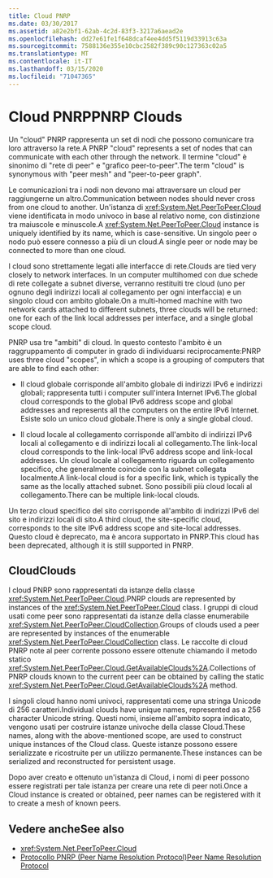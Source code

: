 ```yaml
---
title: Cloud PNRP
ms.date: 03/30/2017
ms.assetid: a82e2bf1-62ab-4c2d-83f3-3217a6aead2e
ms.openlocfilehash: dd27e61fe1f648dcaf4ee4dd5f5119d33913c63a
ms.sourcegitcommit: 7588136e355e10cbc2582f389c90c127363c02a5
ms.translationtype: MT
ms.contentlocale: it-IT
ms.lasthandoff: 03/15/2020
ms.locfileid: "71047365"
---
```

# <a name="pnrp-clouds"></a><span data-ttu-id="9f51d-102">Cloud PNRP</span><span class="sxs-lookup"><span data-stu-id="9f51d-102">PNRP Clouds</span></span>
<span data-ttu-id="9f51d-103">Un "cloud" PNRP rappresenta un set di nodi che possono comunicare tra loro attraverso la rete.</span><span class="sxs-lookup"><span data-stu-id="9f51d-103">A PNRP "cloud" represents a set of nodes that can communicate with each other through the network.</span></span> <span data-ttu-id="9f51d-104">Il termine "cloud" è sinonimo di "rete di peer" e "grafico peer-to-peer".</span><span class="sxs-lookup"><span data-stu-id="9f51d-104">The term "cloud" is synonymous with "peer mesh" and "peer-to-peer graph".</span></span>  
  
 <span data-ttu-id="9f51d-105">Le comunicazioni tra i nodi non devono mai attraversare un cloud per raggiungerne un altro.</span><span class="sxs-lookup"><span data-stu-id="9f51d-105">Communication between nodes should never cross from one cloud to another.</span></span> <span data-ttu-id="9f51d-106">Un'istanza di <xref:System.Net.PeerToPeer.Cloud> viene identificata in modo univoco in base al relativo nome, con distinzione tra maiuscole e minuscole.</span><span class="sxs-lookup"><span data-stu-id="9f51d-106">A <xref:System.Net.PeerToPeer.Cloud> instance is uniquely identified by its name, which is case-sensitive.</span></span> <span data-ttu-id="9f51d-107">Un singolo peer o nodo può essere connesso a più di un cloud.</span><span class="sxs-lookup"><span data-stu-id="9f51d-107">A single peer or node may be connected to more than one cloud.</span></span>  
  
 <span data-ttu-id="9f51d-108">I cloud sono strettamente legati alle interfacce di rete.</span><span class="sxs-lookup"><span data-stu-id="9f51d-108">Clouds are tied very closely to network interfaces.</span></span>  <span data-ttu-id="9f51d-109">In un computer multihomed con due schede di rete collegate a subnet diverse, verranno restituiti tre cloud (uno per ognuno degli indirizzi locali al collegamento per ogni interfaccia) e un singolo cloud con ambito globale.</span><span class="sxs-lookup"><span data-stu-id="9f51d-109">On a multi-homed machine with two network cards attached to different subnets, three clouds will be returned: one for each of the link local addresses per interface, and a single global scope cloud.</span></span>  
  
 <span data-ttu-id="9f51d-110">PNRP usa tre "ambiti" di cloud. In questo contesto l'ambito è un raggruppamento di computer in grado di individuarsi reciprocamente:</span><span class="sxs-lookup"><span data-stu-id="9f51d-110">PNRP uses three cloud "scopes", in which a scope is a grouping of computers that are able to find each other:</span></span>  
  
- <span data-ttu-id="9f51d-111">Il cloud globale corrisponde all'ambito globale di indirizzi IPv6 e indirizzi globali; rappresenta tutti i computer sull'intera Internet IPv6.</span><span class="sxs-lookup"><span data-stu-id="9f51d-111">The global cloud corresponds to the global IPv6 address scope and global addresses and represents all the computers on the entire IPv6 Internet.</span></span> <span data-ttu-id="9f51d-112">Esiste solo un unico cloud globale.</span><span class="sxs-lookup"><span data-stu-id="9f51d-112">There is only a single global cloud.</span></span>  
  
- <span data-ttu-id="9f51d-113">Il cloud locale al collegamento corrisponde all'ambito di indirizzi IPv6 locali al collegamento e di indirizzi locali al collegamento.</span><span class="sxs-lookup"><span data-stu-id="9f51d-113">The link-local cloud corresponds to the link-local IPv6 address scope and link-local addresses.</span></span> <span data-ttu-id="9f51d-114">Un cloud locale al collegamento riguarda un collegamento specifico, che generalmente coincide con la subnet collegata localmente.</span><span class="sxs-lookup"><span data-stu-id="9f51d-114">A link-local cloud is for a specific link, which is typically the same as the locally attached subnet.</span></span> <span data-ttu-id="9f51d-115">Sono possibili più cloud locali al collegamento.</span><span class="sxs-lookup"><span data-stu-id="9f51d-115">There can be multiple link-local clouds.</span></span>  
  
 <span data-ttu-id="9f51d-116">Un terzo cloud specifico del sito corrisponde all'ambito di indirizzi IPv6 del sito e indirizzi locali di sito.</span><span class="sxs-lookup"><span data-stu-id="9f51d-116">A third cloud, the site-specific cloud, corresponds to the site IPv6 address scope and site-local addresses.</span></span> <span data-ttu-id="9f51d-117">Questo cloud è deprecato, ma è ancora supportato in PNRP.</span><span class="sxs-lookup"><span data-stu-id="9f51d-117">This cloud has been deprecated, although it is still supported in PNRP.</span></span>  
  
## <a name="clouds"></a><span data-ttu-id="9f51d-118">Cloud</span><span class="sxs-lookup"><span data-stu-id="9f51d-118">Clouds</span></span>  
 <span data-ttu-id="9f51d-119">I cloud PNRP sono rappresentati da istanze della classe <xref:System.Net.PeerToPeer.Cloud>.</span><span class="sxs-lookup"><span data-stu-id="9f51d-119">PNRP clouds are represented by instances of the <xref:System.Net.PeerToPeer.Cloud> class.</span></span> <span data-ttu-id="9f51d-120">I gruppi di cloud usati come peer sono rappresentati da istanze della classe enumerabile <xref:System.Net.PeerToPeer.CloudCollection>.</span><span class="sxs-lookup"><span data-stu-id="9f51d-120">Groups of clouds used a peer are represented by instances of the enumerable <xref:System.Net.PeerToPeer.CloudCollection> class.</span></span> <span data-ttu-id="9f51d-121">Le raccolte di cloud PNRP note al peer corrente possono essere ottenute chiamando il metodo statico <xref:System.Net.PeerToPeer.Cloud.GetAvailableClouds%2A>.</span><span class="sxs-lookup"><span data-stu-id="9f51d-121">Collections of PNRP clouds known to the current peer can be obtained by calling the static <xref:System.Net.PeerToPeer.Cloud.GetAvailableClouds%2A> method.</span></span>  
  
 <span data-ttu-id="9f51d-122">I singoli cloud hanno nomi univoci, rappresentati come una stringa Unicode di 256 caratteri.</span><span class="sxs-lookup"><span data-stu-id="9f51d-122">Individual clouds have unique names, represented as a 256 character Unicode string.</span></span> <span data-ttu-id="9f51d-123">Questi nomi, insieme all'ambito sopra indicato, vengono usati per costruire istanze univoche della classe Cloud.</span><span class="sxs-lookup"><span data-stu-id="9f51d-123">These names, along with the above-mentioned scope, are used to construct unique instances of the Cloud class.</span></span> <span data-ttu-id="9f51d-124">Queste istanze possono essere serializzate e ricostruite per un utilizzo permanente.</span><span class="sxs-lookup"><span data-stu-id="9f51d-124">These instances can be serialized and reconstructed for persistent usage.</span></span>  
  
 <span data-ttu-id="9f51d-125">Dopo aver creato e ottenuto un'istanza di Cloud, i nomi di peer possono essere registrati per tale istanza per creare una rete di peer noti.</span><span class="sxs-lookup"><span data-stu-id="9f51d-125">Once a Cloud instance is created or obtained, peer names can be registered with it to create a mesh of known peers.</span></span>  
  
## <a name="see-also"></a><span data-ttu-id="9f51d-126">Vedere anche</span><span class="sxs-lookup"><span data-stu-id="9f51d-126">See also</span></span>

- <xref:System.Net.PeerToPeer.Cloud>
- [<span data-ttu-id="9f51d-127">Protocollo PNRP (Peer Name Resolution Protocol)</span><span class="sxs-lookup"><span data-stu-id="9f51d-127">Peer Name Resolution Protocol</span></span>](peer-name-resolution-protocol.md)
